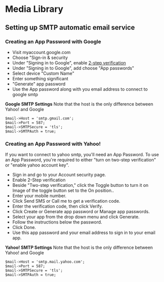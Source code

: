 # Media Library



## Setting up SMTP automatic email service
### Creating an App Password with Google
- Visit myaccount.google.com
- Choose "Sign-in & security
- Under "Signing in to Google", enable [2-step verification](https://www.google.com/landing/2step/#tab=how-it-works)
- Under "Signing in to Google", add choose "App passwords"
- Select device "Custom Name"
- Enter something significant
- "Generate" app password
- Use the App password along with you email address to connect to google smtp

**Google SMTP Settings**
Note that the host is the only difference between Yahoo! and Google

```
$mail->Host = 'smtp.gmail.com';
$mail->Port = 587;
$mail->SMTPSecure = 'tls';
$mail->SMTPAuth = true;
```

### Creating an App Password with Yahoo!
If you want to connect to yahoo smtp, you'll need an App Password. To use an App Password, you're required to either "turn on two-step verification" or "enable yahoo account key".

- Sign in and go to your Account security page.
- Enable 2-Step verification
- Beside "Two-step verification," click the Toggle button to turn it on Image of the toggle button set to the On position..
- Enter your mobile number.
- Click Send SMS or Call me to get a verification code.
- Enter the verification code, then click Verify.
- Click Create or Generate app password or Manage app passwords.
- Select your app from the drop down menu and click Generate.
- Follow the instructions below the password.
- Click Done.
- Use this app password and your email address to sign in to your email app.

**Yahoo! SMTP Settings**
Note that the host is the only difference between Yahoo! and Google

```
$mail->Host = 'smtp.mail.yahoo.com';
$mail->Port = 587;
$mail->SMTPSecure = 'tls';
$mail->SMTPAuth = true;
```
